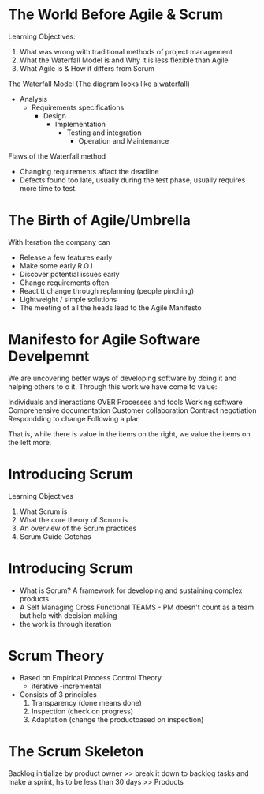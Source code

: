 # The World Before Agile & Scrum

Learning Objectives:
1. What was wrong with traditional methods of project management
2. What the Waterfall Model is and Why it is less flexible than Agile
3. What Agile is & How it differs from Scrum

The Waterfall Model (The diagram looks like a waterfall)
- Analysis
    - Requirements specifications
        - Design
            - Implementation
                - Testing and integration
                    - Operation and Maintenance

Flaws of the Waterfall method
- Changing requirements affact the deadline
- Defects found too late, usually during the test phase, usually requires more time to test.


# The Birth of Agile/Umbrella

With Iteration the company can
- Release a few features early
- Make some early R.O.I
- Discover potential issues early
- Change requirements often
- React tt change through replanning (people pinching) 
- Lightweight / simple solutions
- The meeting of all the heads lead to the Agile Manifesto

# Manifesto for Agile Software Develpemnt

We are uncovering better ways of developing software by doing it and helping others to o it. Through this work we have come to value:

Individuals and ineractions                     OVER                        Processes and tools
Working software                                                            Comprehensive documentation
Customer collaboration                                                      Contract negotiation
Respondding to change                                                       Following a plan

That is, while there is value in the items on the right, we value the items on the left more.

# Introducing Scrum

Learning Objectives
1. What Scrum is
2. What the core theory of Scrum is
3. An overview of the Scrum practices
4. Scrum Guide Gotchas

# Introducing Scrum

- What is Scrum? A framework for developing and sustaining complex products
- A Self Managing Cross Functional TEAMS - PM doesn't count as a team but help with decision making 
- the work is through iteration

# Scrum Theory
- Based on Empirical Process Control Theory
    - iterative
    -incremental
- Consists of 3 principles
    1. Transparency (done means done)
    2. Inspection (check on progress)
    3. Adaptation (change the productbased on inspection)

# The Scrum Skeleton
Backlog initialize by product owner >> break it down to backlog tasks and make a sprint, hs to be less than 30 days >> Products


